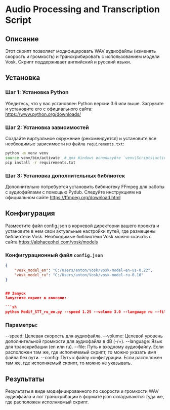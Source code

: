# Audio Processing and Transcription Script

## Описание
Этот скрипт позволяет модифицировать WAV аудиофайлы (изменять скорость и громкость) и транскрибировать с использованием модели Vosk. Скрипт поддерживает английский и русский языки.

## Установка

### Шаг 1: Установка Python
Убедитесь, что у вас установлен Python версии 3.6 или выше. Загрузите и установите его с официального сайта: https://www.python.org/downloads/

### Шаг 2: Установка зависимостей
Создайте виртуальное окружение (рекомендуется) и установите все необходимые зависимости из файла `requirements.txt`:

```sh
python -m venv venv
source venv/bin/activate  # для Windows используйте `venv\Scripts\activate`
pip install -r requirements.txt
```

### Шаг 3: Установка дополнительных библиотек
Дополнительно потребуется установить библиотеку FFmpeg для работы с аудиофайлами с помощью Pydub. Следуйте инструкциям на официальном сайте https://ffmpeg.org/download.html

## Конфигурация
Разместите файл config.json в корневой директории вашего проекта и установите в нем свои актуальные настройки путей, где размещены библиотеки Vosk. Необходимые библиотеки Vosk можно скачать с сайта https://alphacephei.com/vosk/models

### Конфигурационный файл `config.json`

```json
{
    "vosk_model_en": "C:/Users/anton/Vosk/vosk-model-en-us-0.22",
    "vosk_model_ru": "C:/Users/anton/Vosk/vosk-model-ru-0.10"
}


## Запуск
Запустите скрипт в консоли:

```sh
python Modif_STT_ru_en.py --speed 1.25 --volume 3.0 --language ru --file /path/to/chacky.wav --config config.json
```

### Параметры:
--speed: Целевая скорость для аудиофайла.
--volume: Целевой уровень дополнительной громкости для аудиофайла в dB (-/+).
--language: Язык для транскрибации (en или ru).
--file: Путь к входному аудиофайлу. Если расположен там же, где исполняемый скрипт, то можно указать имя файла без пути.
--config: Путь к файлу конфигурации. Если расположен там же, где исполняемый скрипт, то можно не указывать.

## Результаты
Результаты в виде модифицированного по скорости и громкости WAV аудиофайла и лог транскрибации в формате json складываются туда же, где расположен исполняемый скрипт.
